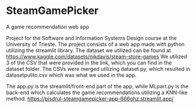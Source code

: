 # SteamGamePicker
A game recommendation web app

Project for the Software and Information Systems Design course at the University of Trieste.
The project consists of a web app made with python utilizing the streamlit library. 
The dataset we utilized can be found at https://www.kaggle.com/datasets/nikdavis/steam-store-games
We utilized 3 of the CSV that were provided in the link, which you can find in the dataset folder.
The CSVs were merged utilizing dataset.py, which resulted in datasetpulito.csv which was what we used in the app.

The app.py is the streamlit/front-end part of the app, while MLpart.py is the back-end which calculates the game recommendations utilizing a KNN-like method. 
https://pisdrul-steamgamepicker-app-666ghz.streamlit.app/
